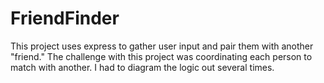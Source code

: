 # FriendFinder
This project uses express to gather user input and pair them with another "friend." The challenge with this project was coordinating each person to match with another.  I had to diagram the logic out several times.
